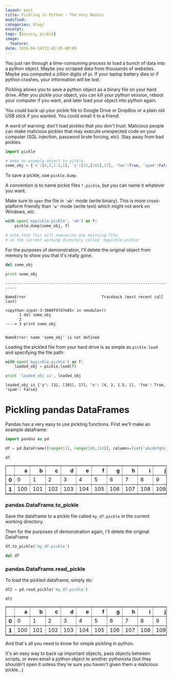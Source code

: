 ```yaml
---
layout: post
title: Pickling in Python - The Very Basics
modified:
categories: blog/
excerpt:
tags: [basics, pickle]
image:
  feature:
date: 2016-04-14T21:45:45-00:00
---
```


You just ran through a time-consuming process to load a bunch of data into a python object. Maybe you scraped data from thousands of websites. Maybe you computed a zillion digits of pi. If your laptop battery dies or if python crashes, your information will be lost.

Pickling allows you to save a python object as a binary file on your hard drive. After you pickle your object, you can kill your python session, reboot your computer if you want, and later load your object into python again.

You could back up your pickle file to Google Drive or DropBox or a plain old USB stick if you wanted. You could email it to a friend.

A word of warning: don't load pickles that you don't trust. Malicious people can make malicious pickles that may execute unexpected code on your computer (SQL injection, password brute forcing, etc). Stay away from bad pickles.


```python
import pickle

# make an example object to pickle
some_obj = {'x':[4,2,1.5,1], 'y':[32,[101],17], 'foo':True, 'spam':False}
```

To save a pickle, use `pickle.dump`.

A convention is to name pickle files `*.pickle`, but you can name it whatever you want.

Make sure to `open` the file in `'wb'` mode (write binary). This is more cross-platform friendly than `'w'` mode (write text) which might not work on Windows, etc.


```python
with open('mypickle.pickle', 'wb') as f:
    pickle.dump(some_obj, f)

# note that this will overwrite any existing file
# in the current working directory called 'mypickle.pickle'
```

For the purposes of demonstration, I'll delete the original object from memory to show you that it's really gone.


```python
del some_obj

print some_obj
```


    ---------------------------------------------------------------------------

    NameError                                 Traceback (most recent call last)

    <ipython-input-3-3080f97d7e85> in <module>()
          1 del some_obj
          2
    ----> 3 print some_obj


    NameError: name 'some_obj' is not defined


Loading the pickled file from your hard drive is as simple as `pickle.load` and specifying the file path:


```python
with open('mypickle.pickle') as f:
    loaded_obj = pickle.load(f)

print 'loaded_obj is', loaded_obj
```

    loaded_obj is {'y': [32, [101], 17], 'x': [4, 2, 1.5, 1], 'foo': True, 'spam': False}


# Pickling pandas DataFrames

Pandas has a very easy to use pickling functions. First we'll make an example dataframe:


```python
import pandas as pd

df = pd.DataFrame([range(11), range(100,110)], columns=list('abcdefghijk'))

df
```




<div>
<table border="1" class="dataframe">
  <thead>
    <tr style="text-align: right;">
      <th></th>
      <th>a</th>
      <th>b</th>
      <th>c</th>
      <th>d</th>
      <th>e</th>
      <th>f</th>
      <th>g</th>
      <th>h</th>
      <th>i</th>
      <th>j</th>
      <th>k</th>
    </tr>
  </thead>
  <tbody>
    <tr>
      <th>0</th>
      <td>0</td>
      <td>1</td>
      <td>2</td>
      <td>3</td>
      <td>4</td>
      <td>5</td>
      <td>6</td>
      <td>7</td>
      <td>8</td>
      <td>9</td>
      <td>10</td>
    </tr>
    <tr>
      <th>1</th>
      <td>100</td>
      <td>101</td>
      <td>102</td>
      <td>103</td>
      <td>104</td>
      <td>105</td>
      <td>106</td>
      <td>107</td>
      <td>108</td>
      <td>109</td>
      <td>NaN</td>
    </tr>
  </tbody>
</table>
</div>



### pandas.DataFrame.to_pickle

Save the dataframe to a pickle file called `my_df.pickle` in the current working directory.

Then for the purposes of demonstration again, I'll delete the original DataFrame


```python
df.to_pickle('my_df.pickle')

del df
```

### pandas.DataFrame.read_pickle

To load the pickled dataframe, simply do:


```python
df2 = pd.read_pickle('my_df.pickle')

df2
```




<div>
<table border="1" class="dataframe">
  <thead>
    <tr style="text-align: right;">
      <th></th>
      <th>a</th>
      <th>b</th>
      <th>c</th>
      <th>d</th>
      <th>e</th>
      <th>f</th>
      <th>g</th>
      <th>h</th>
      <th>i</th>
      <th>j</th>
      <th>k</th>
    </tr>
  </thead>
  <tbody>
    <tr>
      <th>0</th>
      <td>0</td>
      <td>1</td>
      <td>2</td>
      <td>3</td>
      <td>4</td>
      <td>5</td>
      <td>6</td>
      <td>7</td>
      <td>8</td>
      <td>9</td>
      <td>10</td>
    </tr>
    <tr>
      <th>1</th>
      <td>100</td>
      <td>101</td>
      <td>102</td>
      <td>103</td>
      <td>104</td>
      <td>105</td>
      <td>106</td>
      <td>107</td>
      <td>108</td>
      <td>109</td>
      <td>NaN</td>
    </tr>
  </tbody>
</table>
</div>



And that's all you need to know for simple pickling in python.

It's an easy way to back up important objects, pass objects between scripts, or even email a python object to another pythonista (but they shouldn't open it unless they're sure you haven't given them a malicious pickle...)
